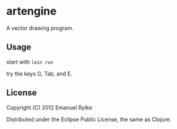 # artengine

A vector drawing program.

## Usage

start with `lein run`

try the keys G, Tab, and E.

## License

Copyright (C) 2012 Emanuel Rylke

Distributed under the Eclipse Public License, the same as Clojure.
